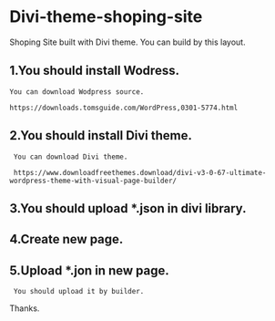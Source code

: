 # Divi-theme-shoping-site
Shoping Site built with Divi theme.
You can build by this layout.

## 1.You should install Wodress.

    You can download Wodpress source.
    
    https://downloads.tomsguide.com/WordPress,0301-5774.html

## 2.You should install Divi theme.
 
     You can download Divi theme.
     
     https://www.downloadfreethemes.download/divi-v3-0-67-ultimate-wordpress-theme-with-visual-page-builder/
     
## 3.You should upload *.json in divi library.
 
## 4.Create new page.
 
## 5.Upload *.jon in new page.
 
     You should upload it by builder.
     
 
 Thanks.
     
